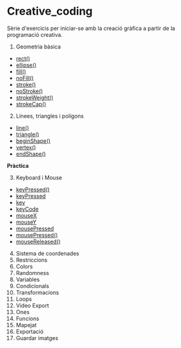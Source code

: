# Creative_coding

Sèrie d'exercicis per iniciar-se amb la creació gràfica 
a partir de la programació creativa.

1. Geometria bàsica
* [rect()](https://processing.org/reference/rect_.html)
* [ellipse()](https://processing.org/reference/ellipse_.html)
* [fill()](https://processing.org/reference/fill_.html)
* [noFill()](https://processing.org/reference/noFill_.html)
* [stroke()](https://processing.org/reference/stroke_.html)
* [noStroke()](https://processing.org/reference/noStroke_.html)
* [strokeWeight()](https://processing.org/reference/strokeWeight_.html)
* [strokeCap()](https://processing.org/reference/strokeCap_.html)
2. Línees, triangles i polígons
* [line()](https://processing.org/reference/line_.html)
* [triangle()](https://processing.org/reference/triangle_.html)
* [beginShape()](https://www.processing.org/reference/beginShape_.html)
* [vertex()](https://www.processing.org/reference/vertex_.html)
* [endShape()](https://www.processing.org/reference/endShape_.html)

__Pràctica__

3. Keyboard i Mouse
* [keyPressed()](https://www.processing.org/reference/keyPressed_.html)
* [keyPressed]()
* [key]()
* [keyCode]()
* [mouseX]()
* [mouseY]()
* [mousePressed]()
* [mousePressed()]()
* [mouseReleased()]()

4. Sistema de coordenades
5. Restriccions
6. Colors
7. Randomness
8. Variables
9. Condicionals
10. Transformacions
11. Loops
12. Video Export
13. Ones
14. Funcions
15. Mapejat
16. Exportació
17. Guardar imatges
